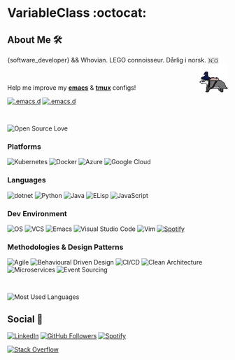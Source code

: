 # VariableClass :octocat:

## About Me :hammer_and_wrench:

{software_developer} && Whovian. LEGO connoisseur. Dårlig i norsk. :norway:
[<img src="https://github.com/VariableClass/VariableClass/blob/master/res/badger.gif?raw=true" width=64 align="right" style="image-rendering: pixelated;" />](https://github.com/VariableClass/2d-platfomer)

<br />

Help me improve my [__emacs__](https://github.com/VariableClass/.emacs.d) & [__tmux__](https://github.com/VariableClass/.tmux) configs!

[![.emacs.d](https://github-readme-stats.vercel.app/api/pin/?username=VariableClass&repo=.emacs.d)](https://github.com/VariableClass/.emacs.d)
[![.emacs.d](https://github-readme-stats.vercel.app/api/pin/?username=VariableClass&repo=tmux)](https://github.com/VariableClass/.tmux)

<br />

![Open Source Love](https://badges.frapsoft.com/os/v1/open-source.png?v=103)

### Platforms

![Kubernetes](https://img.shields.io/badge/kubernetes-blue?style=flat&logo=kubernetes&logoColor=white)
![Docker](https://img.shields.io/badge/docker-blue?style=flat&logo=docker&logoColor=white)
![Azure](https://img.shields.io/badge/azure-navy?style=flat&logo=microsoft%20azure&logoColor=white)
![Google Cloud](https://img.shields.io/badge/google%20cloud-darkred?style=flat&logo=google%20cloud&logoColor=white)

### Languages

![dotnet](https://img.shields.io/badge/c%23-purple?style=flat&logo=.net&logoColor=white)
![Python](https://img.shields.io/badge/python-blue?style=flat&logo=python&logoColor=white)
![Java](https://img.shields.io/badge/java-orange?style=flat&logo=java&logoColor=white)
![ELisp](https://img.shields.io/badge/elisp-violet?style=flat&logo=gnu%20emacs&logoColor=white)
![JavaScript](https://img.shields.io/badge/javascript-yellow?style=flat&logo=javascript&logoColor=white)

### Dev Environment

![OS](https://img.shields.io/badge/os-*nix-yellow?style=flat&logo=linux&logoColor=white)
![VCS](https://img.shields.io/badge/vcs-git-orange?style=flat&logo=git&logoColor=white)
![Emacs](https://img.shields.io/badge/emacs-violet?style=flat&logo=gnu%20emacs&logoColor=white)
![Visual Studio Code](https://img.shields.io/badge/vs%20code-blue?style=flat&logo=visual%20studio%20code&logoColor=white)
![Vim](https://img.shields.io/badge/vim-darkgreen?style=flat&logo=vim&logoColor=white)
[![Spotify](https://img.shields.io/badge/spotify-brightgreen?style=flat&logo=spotify&logoColor=white)](https://open.spotify.com/playlist/7yTlirpeYc0BtN0EGWSG9f?si=HPgPPfjOSIGkGragZzuIuw)

### Methodologies & Design Patterns

![Agile](https://img.shields.io/badge/agile-grey?style=for-the-badge)
![Behavioural Driven Design](https://img.shields.io/badge/bdd-grey?style=for-the-badge)
![CI/CD](https://img.shields.io/badge/ci/cd-grey?style=for-the-badge)
![Clean Architecture](https://img.shields.io/badge/clean%20architecture-grey?style=for-the-badge)
![Microservices](https://img.shields.io/badge/microservices-grey?style=for-the-badge)
![Event Sourcing](https://img.shields.io/badge/event%20sourcing-grey?style=for-the-badge)

<br />

![Most Used Languages](https://github-readme-stats.vercel.app/api/top-langs/?username=VariableClass&layout=compact&hide=HLSL)
<br />

## Social :rocket:

[![LinkedIn](https://img.shields.io/badge/LinkedIn-Calle%20Veale-blue?style=social&logo=linkedin)](https://www.linkedin.com/in/callumveale/)
[![GitHub Followers](https://img.shields.io/github/followers/VariableClass?label=Followers&style=social)](https://github.com/VariableClass)
[![Spotify](https://img.shields.io/badge/Spotify-Callum%20Veale-white?style=flat&logo=spotify&color=black)](https://open.spotify.com/user/112124278)

[![Stack Overflow](https://github-readme-stackoverflow.vercel.app/?userID=7744187&layout=compact)](https://stackoverflow.com/users/7744187/)
